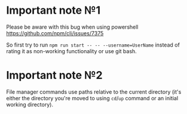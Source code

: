 # Important note №1

Please be aware with this bug when using powershell https://github.com/npm/cli/issues/7375

So first try to run `npm run start -- -- --username=UserName` instead of rating it as non-working functionality or use git bash.

# Important note №2

File manager commands use paths relative to the current directory (it's either the directory you're moved to using `cd`/`up` command or an initial working directory).
